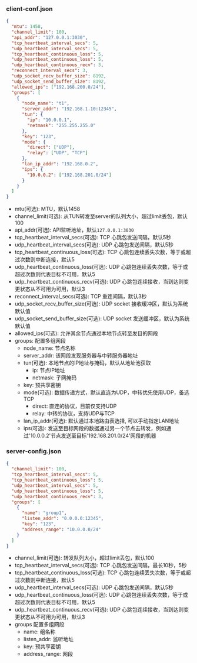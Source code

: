 ### client-conf.json

```json
{
  "mtu": 1458,
  "channel_limit": 100,
  "api_addr": "127.0.0.1:3030",
  "tcp_heartbeat_interval_secs": 5,
  "udp_heartbeat_interval_secs": 5,
  "tcp_heartbeat_continuous_loss": 5,
  "udp_heartbeat_continuous_loss": 5,
  "udp_heartbeat_continuous_recv": 3,
  "reconnect_interval_secs": 3,
  "udp_socket_recv_buffer_size": 8192,
  "udp_socket_send_buffer_size": 8192,
  "allowed_ips": ["192.168.200.0/24"],
  "groups": [
    {
      "node_name": "t1",
      "server_addr": "192.168.1.10:12345",
      "tun": {
        "ip": "10.0.0.1",
        "netmask": "255.255.255.0"
      },
      "key": "123",
      "mode": {
        "direct": ["UDP"],
        "relay": ["UDP", "TCP"]
      },
      "lan_ip_addr": "192.168.0.2",
      "ips": {
        "10.0.0.2": ["192.168.201.0/24"]
      }
    }
  ]
}
```

- mtu(可选): MTU，默认1458
- channel_limit(可选): 从TUN转发至server的队列大小，超过limit丢包，默认100
- api_addr(可选): API监听地址，默认`127.0.0.1:3030`
- tcp_heartbeat_interval_secs(可选): TCP 心跳包发送间隔，默认5秒
- udp_heartbeat_interval_secs(可选): UDP 心跳包发送间隔，默认5秒
- tcp_heartbeat_continuous_loss(可选): TCP 心跳包连续丢失次数，等于或超过次数则中断连接，默认5
- udp_heartbeat_continuous_loss(可选): UDP 心跳包连续丢失次数，等于或超过次数则代表目标不可用，默认5
- udp_heartbeat_continuous_recv(可选): UDP 心跳包连续接收，当到达则变更状态从不可用为可用，默认3
- reconnect_interval_secs(可选): TCP 重连间隔，默认3秒
- udp_socket_recv_buffer_size(可选): UDP socket 接收缓冲区，默认为系统默认值
- udp_socket_send_buffer_size(可选): UDP socket 发送缓冲区，默认为系统默认值
- allowed_ips(可选): 允许其余节点通过本地节点转至发目的网段
- groups: 配置多组网段
    - node_name: 节点名称
    - server_addr: 该网段发现服务器与中转服务器地址
    - tun(可选): 本地节点的IP地址与掩码，默认从地址池获取
        - ip: 节点IP地址
        - netmask: 子网掩码
    - key: 预共享密钥
    - mode(可选): 数据传递方式，默认直连为UDP，中转优先使用UDP，备选TCP
        - direct: 直连的协议，目前仅支持UDP
        - relay: 中转的协议，支持UDP与TCP
    - lan_ip_addr(可选): 默认通过本地路由表选择, 可以手动指定LAN地址
    - ips(可选): 发送至目标网段的数据通过另一个节点去转发，例如通过'10.0.0.2'节点发送至目标'192.168.201.0/24'网段的机器

### server-config.json

```json
{
  "channel_limit": 100,
  "tcp_heartbeat_interval_secs": 5,
  "tcp_heartbeat_continuous_loss": 5,
  "udp_heartbeat_interval_secs": 5,
  "udp_heartbeat_continuous_loss": 5,
  "udp_heartbeat_continuous_recv": 3,
  "groups": [
    {
      "name": "group1",
      "listen_addr": "0.0.0.0:12345",
      "key": "123",
      "address_range": "10.0.0.0/24"
    }
  ]
}

```

- channel_limit(可选): 转发队列大小，超过limit丢包，默认100
- tcp_heartbeat_interval_secs(可选): TCP 心跳包发送间隔，最长10秒，5秒
- tcp_heartbeat_continuous_loss(可选): TCP 心跳包连续丢失次数，等于或超过次数则中断连接，默认5
- udp_heartbeat_interval_secs(可选): UDP 心跳包发送间隔，默认5秒
- udp_heartbeat_continuous_loss(可选): UDP 心跳包连续丢失次数，等于或超过次数则代表目标不可用，默认5
- udp_heartbeat_continuous_recv(可选): UDP 心跳包连续接收，当到达则变更状态从不可用为可用，默认3
- groups 配置多组网段
    - name: 组名称
    - listen_addr: 监听地址
    - key: 预共享密钥
    - address_range: 网段